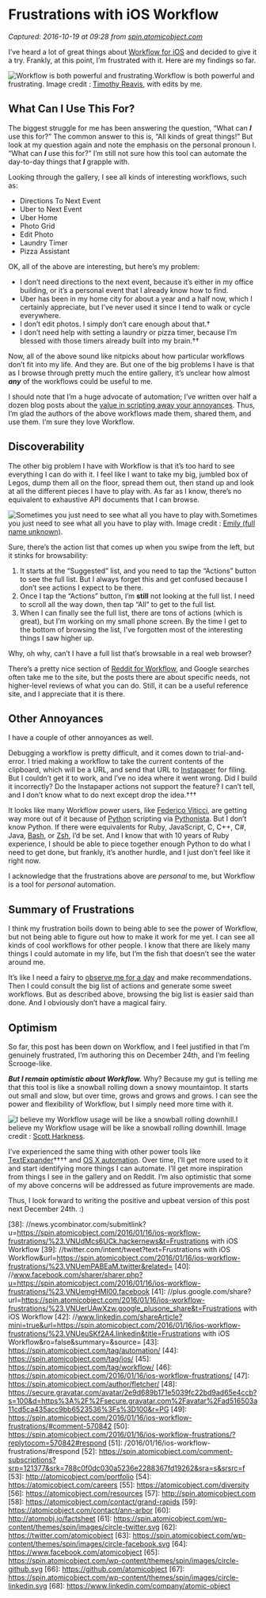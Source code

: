 # Frustrations with iOS Workflow

_Captured: 2016-10-19 at 09:28 from [spin.atomicobject.com](https://spin.atomicobject.com/2016/01/16/ios-workflow-frustrations/)_

I’ve heard a lot of great things about [Workflow for iOS][18] and decided to give it a try. Frankly, at this point, I’m frustrated with it. Here are my findings so far.

![Workflow is both powerful and frustrating.][19]Workflow is both powerful and frustrating. Image credit : [Timothy Reavis][20], with edits by me.

## What Can I Use This For?

The biggest struggle for me has been answering the question, “What can **_I_** use this for?” The common answer to this is, “All kinds of great things!” But look at my question again and note the emphasis on the personal pronoun I. “What can **_I_** use this for?” I’m still not sure how this tool can automate the day-to-day things that **_I_** grapple with.

Looking through the gallery, I see all kinds of interesting workflows, such as:

* Directions To Next Event
* Uber to Next Event
* Uber Home
* Photo Grid
* Edit Photo
* Laundry Timer
* Pizza Assistant

OK, all of the above are interesting, but here’s my problem:

* I don’t need directions to the next event, because it’s either in my office building, or it’s a personal event that I already know how to find.
* Uber has been in my home city for about a year and a half now, which I certainly appreciate, but I’ve never used it since I tend to walk or cycle everywhere.
* I don’t edit photos. I simply don’t care enough about that.†
* I don’t need help with setting a laundry or pizza timer, because I’m blessed with those timers already built into my brain.††

Now, all of the above sound like nitpicks about how particular workflows don’t fit into my life. And they are. But one of the big problems I have is that as I browse through pretty much the entire gallery, it’s unclear how almost **_any_** of the workflows could be useful to me.

I should note that I’m a huge advocate of automation; I’ve written over half a dozen blog posts about the [value in scripting away your annoyances][21]. Thus, I’m glad the authors of the above workflows made them, shared them, and use them. I’m sure they love Workflow.

## Discoverability

The other big problem I have with Workflow is that it’s too hard to see everything I can do with it. I feel like I want to take my big, jumbled box of Legos, dump them all on the floor, spread them out, then stand up and look at all the different pieces I have to play with. As far as I know, there’s no equivalent to exhaustive API documents that I can browse.

![Sometimes you just need to see what all you have to play with.][22]Sometimes you just need to see what all you have to play with. Image credit : [Emily (full name unknown)][23].

Sure, there’s the action list that comes up when you swipe from the left, but it stinks for browsability:

1. It starts at the “Suggested” list, and you need to tap the “Actions” button to see the full list. But I always forget this and get confused because I don’t see actions I expect to be there.
2. Once I tap the “Actions” button, I’m **still** not looking at the full list. I need to scroll all the way down, then tap “All” to get to the full list.
3. When I can finally see the full list, there are tons of actions (which is great), but I’m working on my small phone screen. By the time I get to the bottom of browsing the list, I’ve forgotten most of the interesting things I saw higher up.

Why, oh why, can’t I have a full list that’s browsable in a real web browser?

There’s a pretty nice section of [Reddit for Workflow][24], and Google searches often take me to the site, but the posts there are about specific needs, not higher-level reviews of what you can do. Still, it can be a useful reference site, and I appreciate that it is there.

## Other Annoyances

I have a couple of other annoyances as well.

Debugging a workflow is pretty difficult, and it comes down to trial-and-error. I tried making a workflow to take the current contents of the clipboard, which will be a URL, and send that URL to [Instapaper][25] for filing. But I couldn’t get it to work, and I’ve no idea where it went wrong. Did I build it incorrectly? Do the Instapaper actions not support the feature? I can’t tell, and I don’t know what to do next except drop the idea.†††

It looks like many Workflow power users, like [Federico Viticci][26], are getting way more out of it because of [Python][27] scripting via [Pythonista][28]. But I don’t know Python. If there were equivalents for Ruby, JavaScript, C, C++, C#, Java, [Bash][29], or [Zsh][30], I’d be set. And I know that with 10 years of Ruby experience, I should be able to piece together enough Python to do what I need to get done, but frankly, it’s another hurdle, and I just don’t feel like it right now.

I acknowledge that the frustrations above are _personal_ to me, but Workflow is a tool for _personal_ automation.

## Summary of Frustrations

I think my frustration boils down to being able to see the power of Workflow, but not being able to figure out how to make it work for me yet. I can see all kinds of cool workflows for other people. I know that there are likely many things I could automate in my life, but I’m the fish that doesn’t see the water around me.

It’s like I need a fairy to [observe me for a day][31] and make recommendations. Then I could consult the big list of actions and generate some sweet workflows. But as described above, browsing the big list is easier said than done. And I obviously don’t have a magical fairy.

## Optimism

So far, this post has been down on Workflow, and I feel justified in that I’m genuinely frustrated, I’m authoring this on December 24th, and I’m feeling Scrooge-like.

**_But I remain optimistic about Workflow._** Why? Because my gut is telling me that this tool is like a snowball rolling down a snowy mountaintop. It starts out small and slow, but over time, grows and grows and grows. I can see the power and flexibility of Workflow, but I simply need more time with it.

![I believe my Workflow usage will be like a snowball rolling downhill.][32]I believe my Workflow usage will be like a snowball rolling downhill. Image credit : [Scott Harkness][33].

I’ve experienced the same thing with other power tools like [TextExpander][34]†††† and [OS X automation][35]. Over time, I’ll get more used to it and start identifying more things I can automate. I’ll get more inspiration from things I see in the gallery and on Reddit. I’m also optimistic that some of my above concerns will be addressed as future improvements are made.

Thus, I look forward to writing the positive and upbeat version of this post next December 24th. :)


[1]: https://spin.atomicobject.com/wp-content/themes/spin/images/ao-wordmark-logo.svg
[2]: https://atomicobject.com/
[3]: https://spin.atomicobject.com/wp-content/themes/spin/images/icon-mobile-menu.svg
[4]: https://spin.atomicobject.com/wp-content/themes/spin/images/icon-mobile-close.svg
[5]: /
[6]: https://atomicobject.com/services
[7]: https://atomicobject.com/team
[8]: https://atomicobject.com/culture
[9]: https://atomicobject.com/portfolio
[10]: https://atomicobject.com/contact
[11]: https://spin.atomicobject.com/wp-content/themes/spin/images/ao-wordmark-white.svg
[12]: https://spin.atomicobject.com/wp-content/themes/spin/images/ao-symbol-red.svg
[13]: https://atomicobject.com/credentials
[14]: https://spin.atomicobject.com/
[15]: https://spin.atomicobject.com/wp-content/authors/fletcher-21.jpg
[16]: /author/fletcher/
[17]: https://spin.atomicobject.com/category/software-life/personal-optimization/
[18]: https://workflow.is
[19]: https://spin.atomicobject.com/wp-content/uploads/workflow.png
[20]: http://www.idownloadblog.com/2015/02/19/10-best-workflows/
[21]: https://www.google.com/search?q=site:spin.atomicobject.com++script+away+your+annoyances
[22]: https://spin.atomicobject.com/wp-content/uploads/legos.jpg
[23]: http://inmyhomeabide.blogspot.com/2011/08/lego-party-for-birthday-boy.html
[24]: https://www.reddit.com/r/workflow
[25]: https://www.instapaper.com
[26]: https://www.macstories.net/reviews/workflow-1-1-deeper-ios-automation/
[27]: https://www.python.org
[28]: http://omz-software.com/pythonista/
[29]: https://www.gnu.org/software/bash
[30]: http://www.zsh.org/
[31]: http://wakeupandsmelltheinnovation.com/blog/where-do-great-ideas-come-from-how-observation-leads-to-eureka-moments/#.VnwUJDZhxg0
[32]: https://spin.atomicobject.com/wp-content/uploads/snowball.jpg
[33]: https://scottharkness.wordpress.com/2015/03/31/the-snowball-effect-creates-the-forensics-club/
[34]: https://smilesoftware.com/textexpander
[35]: https://spin.atomicobject.com/2015/11/29/connect-evernote-and-omnifocus/
[36]: https://www.relay.fm/mpu/
[37]: https://www.macstories.net
[38]: //news.ycombinator.com/submitlink?u=https://spin.atomicobject.com/2016/01/16/ios-workflow-frustrations/%23.VNUdMcs6UCk.hackernews&t=Frustrations with iOS Workflow
[39]: //twitter.com/intent/tweet?text=Frustrations with iOS Workflow&url=https://spin.atomicobject.com/2016/01/16/ios-workflow-frustrations/%23.VNUemPABEaM.twitter&related=
[40]: //www.facebook.com/sharer/sharer.php?u=https://spin.atomicobject.com/2016/01/16/ios-workflow-frustrations/%23.VNUemgHMI00.facebook
[41]: //plus.google.com/share?url=https://spin.atomicobject.com/2016/01/16/ios-workflow-frustrations/%23.VNUerUAwXzw.google_plusone_share&t=Frustrations with iOS Workflow
[42]: //www.linkedin.com/shareArticle?mini=true&url=https://spin.atomicobject.com/2016/01/16/ios-workflow-frustrations/%23.VNUeuSKf2A4.linkedin&title=Frustrations with iOS Workflow&ro=false&summary=&source=
[43]: https://spin.atomicobject.com/tag/automation/
[44]: https://spin.atomicobject.com/tag/ios/
[45]: https://spin.atomicobject.com/tag/workflow/
[46]: https://spin.atomicobject.com/2016/01/16/ios-workflow-frustrations/
[47]: https://spin.atomicobject.com/author/fletcher/
[48]: https://secure.gravatar.com/avatar/2e9d689b171e5039fc22bd9ad65e4ccb?s=100&d=https%3A%2F%2Fsecure.gravatar.com%2Favatar%2Fad516503a11cd5ca435acc9bb6523536%3Fs%3D100&r=PG
[49]: https://spin.atomicobject.com/2016/01/16/ios-workflow-frustrations/#comment-570842
[50]: https://spin.atomicobject.com/2016/01/16/ios-workflow-frustrations/?replytocom=570842#respond
[51]: /2016/01/16/ios-workflow-frustrations/#respond
[52]: https://spin.atomicobject.com/comment-subscriptions?srp=121377&srk=788c0f0dc030a5236e2288367fd19262&sra=s&srsrc=f
[53]: http://atomicobject.com/portfolio
[54]: https://atomicobject.com/careers
[55]: https://atomicobject.com/diversity
[56]: https://atomicobject.com/resources
[57]: http://spin.atomicobject.com
[58]: https://atomicobject.com/contact/grand-rapids
[59]: https://atomicobject.com/contact/ann-arbor
[60]: http://atomobj.io/factsheet
[61]: https://spin.atomicobject.com/wp-content/themes/spin/images/circle-twitter.svg
[62]: https://twitter.com/atomicobject
[63]: https://spin.atomicobject.com/wp-content/themes/spin/images/circle-facebook.svg
[64]: https://www.facebook.com/atomicobject
[65]: https://spin.atomicobject.com/wp-content/themes/spin/images/circle-github.svg
[66]: https://github.com/atomicobject
[67]: https://spin.atomicobject.com/wp-content/themes/spin/images/circle-linkedin.svg
[68]: https://www.linkedin.com/company/atomic-object
